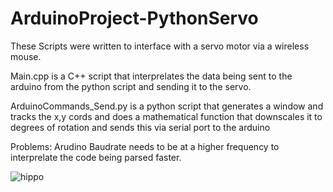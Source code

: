 # ArduinoProject-PythonServo
These Scripts were written to interface with a servo motor via a wireless mouse.

Main.cpp is a C++ script that interprelates the data being sent to the arduino from the python script and sending it to the servo.

ArduinoCommands_Send.py is a python script that generates a window and tracks the x,y cords and does a mathematical function that downscales it to degrees of rotation and sends this via serial port to the arduino

Problems:
Arudino Baudrate needs to be at a higher frequency to interprelate the code being parsed faster.

![hippo](https://media3.giphy.com/media/aUovxH8Vf9qDu/giphy.gif)
